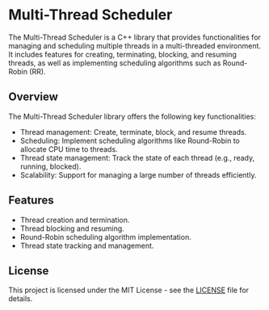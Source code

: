 # Multi-Thread Scheduler

The Multi-Thread Scheduler is a C++ library that provides functionalities for managing and scheduling multiple threads in a multi-threaded environment. It includes features for creating, terminating, blocking, and resuming threads, as well as implementing scheduling algorithms such as Round-Robin (RR).

## Overview

The Multi-Thread Scheduler library offers the following key functionalities:
- Thread management: Create, terminate, block, and resume threads.
- Scheduling: Implement scheduling algorithms like Round-Robin to allocate CPU time to threads.
- Thread state management: Track the state of each thread (e.g., ready, running, blocked).
- Scalability: Support for managing a large number of threads efficiently.

## Features

- Thread creation and termination.
- Thread blocking and resuming.
- Round-Robin scheduling algorithm implementation.
- Thread state tracking and management.


## License

This project is licensed under the MIT License - see the [LICENSE](https://choosealicense.com/licenses/mit/) file for details.
